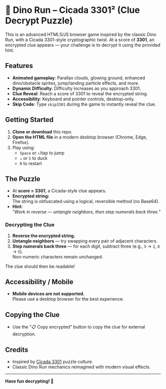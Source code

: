# 🦖 Dino Run – Cicada 3301² (Clue Decrypt Puzzle)

This is an advanced HTML5/JS browser game inspired by the classic Dino Run, with a Cicada 3301-style cryptographic twist. At a score of **3301**, an encrypted clue appears — your challenge is to decrypt it using the provided hint.

## Features

- **Animated gameplay**: Parallax clouds, glowing ground, enhanced dino/obstacle sprites, jump/landing particle effects, and more.
- **Dynamic Difficulty**: Difficulty increases as you approach 3301.
- **Clue Reveal**: Reach a score of 3301 to reveal the encrypted string.
- **Accessibility**: Keyboard and pointer controls, desktop-only.
- **Skip Code**: Type `skip3301` during the game to instantly reveal the clue.

## Getting Started

1. **Clone or download** this repo.
2. **Open the HTML file** in a modern desktop browser (Chrome, Edge, Firefox).
3. Play using:
   - `Space` or `↑`/tap to jump
   - `↓` or `S` to duck
   - `R` to restart

## The Puzzle

- At **score = 3301**, a Cicada-style clue appears.
- **Encrypted string:**  
  The string is obfuscated using a logical, reversible method (no Base64).
- **Hint:**  
  _"Work in reverse — untangle neighbors, then step numerals back three."_

### Decrypting the Clue

1. **Reverse the encrypted string.**
2. **Untangle neighbors** — try swapping every pair of adjacent characters.
3. **Step numerals back three** — for each digit, subtract three (e.g., `5` → `2`, `8` → `5`).  
   Non-numeric characters remain unchanged.

The clue should then be readable!

## Accessibility / Mobile

- **Mobile devices are not supported.**  
  Please use a desktop browser for the best experience.

## Copying the Clue

- Use the "📋 Copy encrypted" button to copy the clue for external decryption.

## Credits

- Inspired by [Cicada 3301](https://en.wikipedia.org/wiki/Cicada_3301) puzzle culture.
- Classic Dino Run mechanics reimagined with modern visual effects.

---

**Have fun decrypting! 🦖**
